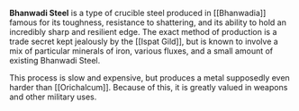 **Bhanwadi Steel** is a type of crucible steel produced in [[Bhanwadia]] famous for its toughness, resistance to shattering, and its ability to hold an incredibly sharp and resilient edge. The exact method of production is a trade secret kept jealously by the [[Ispat Gild]], but is known to involve a mix of particular minerals of iron, various fluxes, and a small amount of existing Bhanwadi Steel.

This process is slow and expensive, but produces a metal supposedly even harder than [[Orichalcum]]. Because of this, it is greatly valued in weapons and other military uses.